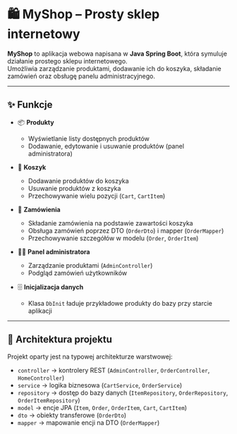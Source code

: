 # 🛍️ MyShop – Prosty sklep internetowy

**MyShop** to aplikacja webowa napisana w **Java Spring Boot**, która symuluje działanie prostego sklepu internetowego.  
Umożliwia zarządzanie produktami, dodawanie ich do koszyka, składanie zamówień oraz obsługę panelu administracyjnego.

---

## ✨ Funkcje

- 📦 **Produkty**
  - Wyświetlanie listy dostępnych produktów
  - Dodawanie, edytowanie i usuwanie produktów (panel administratora)

- 🛒 **Koszyk**
  - Dodawanie produktów do koszyka
  - Usuwanie produktów z koszyka
  - Przechowywanie wielu pozycji (`Cart`, `CartItem`)

- 🧾 **Zamówienia**
  - Składanie zamówienia na podstawie zawartości koszyka
  - Obsługa zamówień poprzez DTO (`OrderDto`) i mapper (`OrderMapper`)
  - Przechowywanie szczegółów w modelu (`Order`, `OrderItem`)

- 👨‍💼 **Panel administratora**
  - Zarządzanie produktami (`AdminController`)
  - Podgląd zamówień użytkowników

- 🗄️ **Inicjalizacja danych**
  - Klasa `DbInit` ładuje przykładowe produkty do bazy przy starcie aplikacji

---

## 📂 Architektura projektu

Projekt oparty jest na typowej architekturze warstwowej:

- `controller` → kontrolery REST (`AdminController`, `OrderController`, `HomeController`)
- `service` → logika biznesowa (`CartService`, `OrderService`)
- `repository` → dostęp do bazy danych (`ItemRepository`, `OrderRepository`, `OrderItemRepository`)
- `model` → encje JPA (`Item`, `Order`, `OrderItem`, `Cart`, `CartItem`)
- `dto` → obiekty transferowe (`OrderDto`)
- `mapper` → mapowanie encji na DTO (`OrderMapper`)
